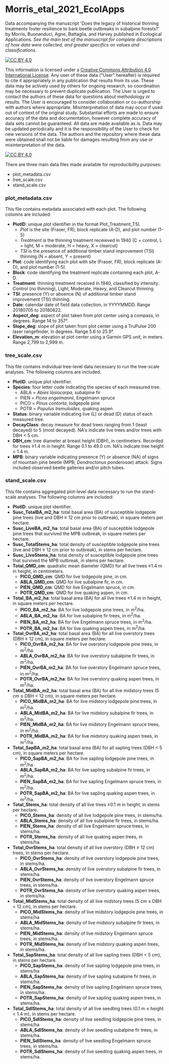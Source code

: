# Morris_etal_2021_EcolApps
Data accompanying the manuscript 'Does the legacy of historical thinning treatments foster resilience to bark beetle outbreaks in subalpine forests?' by Morris, Buonanduci, Agne, Battaglia, and Harvey published in Ecological Applications. 
*See the main text of the manuscript for complete descriptions of how data were collected, and greater specifics on values and classifications.*  

[![CC BY 4.0][cc-by-shield]][cc-by]

This information is licensed under a
[Creative Commons Attribution 4.0 International License][cc-by]. Any user of these data ("User" hereafter) is required to cite it appropriately in any publication that results from its use. These data may be actively used by others for ongoing research, so coordination may be necessary to prevent duplicate publication. The User is urged to contact the authors of these data for questions about methodology or results.  The User is encouraged to consider collaboration or co-authorship with authors where appropriate. Misinterpretation of data may occur if used out of context of the original study. Substantial efforts are made to ensure accuracy of the data and documentation, however complete accuracy of data sets cannot be guaranteed. All data are made available as is. Data may be updated periodically and it is the responsibility of the User to check for new versions of the data. The authors and the repository where these data were obtained shall not be liable for damages resulting from any use or misinterpretation of the data.

[![CC BY 4.0][cc-by-image]][cc-by]

[cc-by]: http://creativecommons.org/licenses/by/4.0/
[cc-by-image]: https://i.creativecommons.org/l/by/4.0/88x31.png
[cc-by-shield]: https://img.shields.io/badge/License-CC%20BY%204.0-lightgrey.svg


There are three main data files made available for reproducibility purposes:
- plot_metadata.csv
- tree_scale.csv
- stand_scale.csv


### plot_metadata.csv
This file contains metadata associated with each plot. The following columns are included:
- **PlotID**: unique plot identifier in the format Plot_Treatment_TSI. 
  - *Plot* is the site (Fraser, FR), block replicate (A-D), and plot number (1-5)
  - *Treatment* is the thinning treatment receieved in 1940 (C = control, L = light, M = moderate, H = heavy, X = clearcut)
  - *TSI* is the presence of additional timber stand improvement (TSI) thinning (N = absent, Y = present)
- **Plot**: code identifying each plot with site (Fraser, FR), block replicate (A-D), and plot number (1-5).
- **Block**: code identifying the treatment replicate containing each plot, A-D.
- **Treatment**: thinning treatment received in 1940, classified by intensity: Control (no thinning), Light, Moderate, Heavy, and Clearcut thinning.
- **TSI**: presence (Y) or absence (N) of additional timber stand improvement (TSI) thinning.
- **Date**: calendar date of field data collection, in YYYYMMDD. Range 20180705 to 20180822.
- **Aspect_deg**: aspect of plot taken from plot center using a compass, in degrees. Range 14 to 357°.
- **Slope_deg**: slope of plot taken from plot center using a TruPulse 200 laser rangefinder, in degrees. Range 5.6 to 25.9°. 
- **Elevation_m**: elevation at plot center using a Garmin GPS unit, in meters. Range 2,799 to 2,999 m.


### tree_scale.csv
This file contains individual tree-level data necessary to run the tree-scale analyses. The following columns are included:
- **PlotID**: unique plot identifier.
- **Species**: four letter code indicating the species of each measured tree. 
  - ABLA = *Abies lasiocarpa*, subalpine fir
  - PIEN = *Picea engelmannii*, Engelmann spruce
  - PICO = *Pinus contorta*, lodgepole pine
  - POTR = *Populus tremuloides*, quaking aspen
- **Status**: binary variable indicating live (L) or dead (D) status of each measured tree.
- **DecayClass**: decay measure for dead trees ranging from 1 (least decayed) to 5 (most decayed). NA's indicate live trees and/or trees with DBH < 5 cm.
- **DBH_cm**: tree diameter at breast height (DBH), in centimeters. Recorded for trees ≥1.4 m in height. Range 0.1 to 49.0 cm. NA's indicate tree height < 1.4 m.
- **MPB**: binary variable indicating presence (Y) or absence (NA) of signs of mountain pine beetle (MPB; *Dendroctonus ponderosae*) attack. Signs included observed beetle galleries and/or pitch tubes.


### stand_scale.csv
This file contains aggregated plot-level data necessary to run the stand-scale analyses. The following columns are included:
- **PlotID**: unique plot identifier.
- **Susc_TotalBA_m2_ha**: total basal area (BA) of susceptible lodgepole pine trees (live and DBH ≥ 12 cm prior to outbreak), in square meters per hectare. 
- **Susc_LiveBA_m2_ha**: total basal area (BA) of susceptible lodgepole pine trees that survived the MPB outbreak, in square meters per hectare.
- **Susc_TotalStems_ha**: total density of susceptible lodgepole pine trees (live and DBH ≥ 12 cm prior to outbreak), in stems per hectare.
- **Susc_LiveStems_ha**: total density of susceptible lodgepole pine trees that survived the MPB outbreak, in stems per hectare.
- **Total_QMD_cm**: quadratic mean diameter (QMD) for all live trees ≥1.4 m in height, in centimeters.
  - **PICO_QMD_cm**: QMD for live lodgepole pine, in cm.
  - **ABLA_QMD_cm**: QMD for live subalpine fir, in cm.
  - **PIEN_QMD_cm**: QMD for live Engelmann spruce, in cm.
  - **POTR_QMD_cm**: QMD for live quaking aspen, in cm.
- **Total_BA_m2_ha**: total basal area (BA) for all live trees ≥1.4 m in height, in square meters per hectare.
  - **PICO_BA_m2_ha**: BA for live lodgepole pine trees, in m<sup>2</sup>/ha.
  - **ABLA_BA_m2_ha**: BA for live subalpine fir trees, in m<sup>2</sup>/ha.
  - **PIEN_BA_m2_ha**: BA for live Engelmann spruce trees, in m<sup>2</sup>/ha.
  - **POTR_BA_m2_ha**: BA for live quaking aspen trees, in m<sup>2</sup>/ha.
- **Total_OvrBA_m2_ha**: total basal area (BA) for all live overstory trees (DBH ≥ 12 cm), in square meters per hectare.
  - **PICO_OvrBA_m2_ha**: BA for live overstory lodgepole pine trees, in m<sup>2</sup>/ha.
  - **ABLA_OvrBA_m2_ha**: BA for live overstory subalpine fir trees, in m<sup>2</sup>/ha.
  - **PIEN_OvrBA_m2_ha**: BA for live overstory Engelmann spruce trees, in m<sup>2</sup>/ha.
  - **POTR_OvrBA_m2_ha**: BA for live overstory quaking aspen trees, in m<sup>2</sup>/ha.
- **Total_MidBA_m2_ha**: total basal area (BA) for all live midstory trees (5 cm ≤ DBH < 12 cm), in square meters per hectare.
  - **PICO_MidBA_m2_ha**: BA for live midstory lodgepole pine trees, in m<sup>2</sup>/ha.
  - **ABLA_MidBA_m2_ha**: BA for live midstory subalpine fir trees, in m<sup>2</sup>/ha.
  - **PIEN_MidBA_m2_ha**: BA for live midstory Engelmann spruce trees, in m<sup>2</sup>/ha.
  - **POTR_MidBA_m2_ha**: BA for live midstory quaking aspen trees, in m<sup>2</sup>/ha.
- **Total_SapBA_m2_ha**: total basal area (BA) for all sapling trees (DBH < 5 cm), in square meters per hectare.
  - **PICO_SapBA_m2_ha**: BA for live sapling lodgepole pine trees, in m<sup>2</sup>/ha.
  - **ABLA_SapBA_m2_ha**: BA for live sapling subalpine fir trees, in m<sup>2</sup>/ha.
  - **PIEN_SapBA_m2_ha**: BA for live sapling Engelmann spruce trees, in m<sup>2</sup>/ha.
  - **POTR_SapBA_m2_ha**: BA for live sapling quaking aspen trees, in m<sup>2</sup>/ha.
- **Total_Stems_ha**: total density of all live trees ≥0.1 m in height, in stems per hectare.
  - **PICO_Stems_ha**: density of all live lodgepole pine trees, in stems/ha.
  - **ABLA_Stems_ha**: density of all live subalpine fir trees, in stems/ha.
  - **PIEN_Stems_ha**: density of all live Engelmann spruce trees, in stems/ha.
  - **POTR_Stems_ha**: density of all live quaking aspen trees, in stems/ha.
- **Total_OvrStems_ha**: total density of all live overstory (DBH ≥ 12 cm) trees, in stems per hectare.
  - **PICO_OvrStems_ha**: density of live overstory lodgepole pine trees, in stems/ha.
  - **ABLA_OvrStems_ha**: density of live overstory subalpine fir trees, in stems/ha.
  - **PIEN_OvrStems_ha**: density of live overstory Engelmann spruce trees, in stems/ha.
  - **POTR_OvrStems_ha**: density of live overstory quaking aspen trees, in stems/ha.
- **Total_MidStems_ha**: total density of all live midstory trees (5 cm ≤ DBH < 12 cm), in stems per hectare.
  - **PICO_MidStems_ha**: density of live midstory lodgepole pine trees, in stems/ha
  - **ABLA_MidStems_ha**: density of live midstory subalpine fir trees, in stems/ha.
  - **PIEN_MidStems_ha**: density of live midstory Engelmann spruce trees, in stems/ha.
  - **POTR_MidStems_ha**: density of live midstory quaking aspen trees, in stems/ha.
- **Total_SapStems_ha**: total density of all live sapling trees (DBH < 5 cm), in stems per hectare.
  - **PICO_SapStems_ha**: density of live sapling lodgepole pine trees, in stems/ha
  - **ABLA_SapStems_ha**: density of live sapling subalpine fir trees, in stems/ha.
  - **PIEN_SapStems_ha**: density of live sapling Engelmann spruce trees, in stems/ha.
  - **POTR_SapStems_ha**: density of live sapling quaking aspen trees, in stems/ha.
- **Total_SdlStems_ha**: total density of all live seedling trees (0.1 m ≤ height < 1.4 m), in stems per hectare.
  - **PICO_SdlStems_ha**: density of live seedling lodgepole pine trees, in stems/ha
  - **ABLA_SdlStems_ha**: density of live seedling subalpine fir trees, in stems/ha.
  - **PIEN_SdlStems_ha**: density of live seedling Engelmann spruce trees, in stems/ha.
  - **POTR_SdlStems_ha**: density of live seedling quaking aspen trees, in stems/ha.

